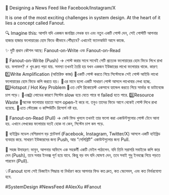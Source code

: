 🚀 Designing a News Feed like Facebook/Instagram/X

It is one of the most exciting challenges in system design. At the heart of it lies a concept called Fanout.

🔍 Imagine this:
 আপনি যদি একজন জনপ্রিয় লেখক হন এবং নতুন একটি পোস্ট দেন, সেই পোস্টটি আপনার হাজার হাজার ফলোয়ারের হোম ফিডে কীভাবে পৌঁছাবে? এখানেই ফ্যানআউট আসে কাজে.

✨ দুটি প্রধান কৌশল আছে: Fanout-on-Write এবং Fanout-on-Read

 📝 Fanout-on-Write (Push) → পোস্ট করার সাথে সাথেই সেটি প্রত্যেক ফলোয়ারের হোম ফিডে লিখে রাখা হয়. 
ফলাফল? ⚡ খুব দ্রুত পড়া যায়.
সমস্যা তখনই তৈরি হয় যখন একজন ইউজারের লাখো ফলোয়ার থাকে. কারণ:
1️⃣Write Amplification (অতিরিক্ত কাজ)
 🔸একটি পোস্ট করতে গিয়ে সিস্টেমকে সেই পোস্ট আইডি লাখো ফলোয়ারের হোম ফিডে কপি করতে হয়।
 🔸এর মানে হলো একটি সাধারণ পোস্ট আসলে লাখোবার লেখা হচ্ছে.
2️⃣Hotspot / Hot Key Problem
 🔸এত বেশি রিকোয়েস্ট একসাথে হ্যান্ডেল করতে গিয়ে সার্ভার বা ডাটাবেজে চাপ পড়ে।
 🔸এক্সট্রা লোডের কারণে সিস্টেম slow হয়ে যেতে পারে বা failed হতে পারে.
3️⃣Resource Waste
 🔸অনেক ফলোয়ার হয়তো অ্যাপ open-ই করে না. তবুও তাদের ফিডে আগে থেকেই পোস্ট লিখে রাখা হয়েছে.
 🔸এতে স্টোরেজ ও কম্পিউটিং রিসোর্স নষ্ট হয়.

📖 Fanout-on-Read (Pull) → কেউ ফিড খুললে তখনই তার ফলো করা একাউন্টগুলোর পোস্ট টেনে আনা হয়. এখানে লেখকের ফলোয়ার যতই হোক না কেন, সিস্টেম চাপ কম পড়ে.

🤝 হাইব্রিড মডেল
 বেশিরভাগ বড় প্ল্যাটফর্ম (Facebook, Instagram, Twitter/X) আসলে একটি হাইব্রিড ব্যবহার করে. সাধারণ ইউজারদের জন্য Push, আর “সেলিব্রিটি” একাউন্টগুলোর জন্য Pull.

📌 সহজ উদাহরণ:
 ভাবুন, আপনার অফিসে এক সহকর্মী একটি মেইল পাঠালেন. যদি তিনি সরাসরি সবাইকে কপি করে দেন (Push), তবে সবার ইনবক্স পূর্ণ হয়ে যাবে. কিন্তু বড় বস যদি ঘোষণা দেন, তবে সবাই শুধু ইনবক্সে গিয়ে পড়তে পারবেন (Pull).

💡Fanout হলো সেই ডিজাইন সিদ্ধান্ত যা নির্ধারণ করে আপনার ফিড কত দ্রুত, কত স্কেলেবল, এবং কত নির্ভরযোগ্য হবে.

#SystemDesign #NewsFeed #AlexXu #Fanout
